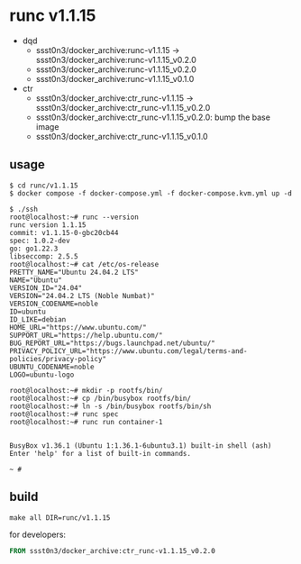 # runc v1.1.15

* dqd
    * ssst0n3/docker_archive:runc-v1.1.15 -> ssst0n3/docker_archive:runc-v1.1.15_v0.2.0
    * ssst0n3/docker_archive:runc-v1.1.15_v0.2.0
    * ssst0n3/docker_archive:runc-v1.1.15_v0.1.0
* ctr
    * ssst0n3/docker_archive:ctr_runc-v1.1.15 -> ssst0n3/docker_archive:ctr_runc-v1.1.15_v0.2.0
    * ssst0n3/docker_archive:ctr_runc-v1.1.15_v0.2.0: bump the base image
    * ssst0n3/docker_archive:ctr_runc-v1.1.15_v0.1.0

## usage

```shell
$ cd runc/v1.1.15
$ docker compose -f docker-compose.yml -f docker-compose.kvm.yml up -d
```

```shell
$ ./ssh
root@localhost:~# runc --version
runc version 1.1.15
commit: v1.1.15-0-gbc20cb44
spec: 1.0.2-dev
go: go1.22.3
libseccomp: 2.5.5
root@localhost:~# cat /etc/os-release 
PRETTY_NAME="Ubuntu 24.04.2 LTS"
NAME="Ubuntu"
VERSION_ID="24.04"
VERSION="24.04.2 LTS (Noble Numbat)"
VERSION_CODENAME=noble
ID=ubuntu
ID_LIKE=debian
HOME_URL="https://www.ubuntu.com/"
SUPPORT_URL="https://help.ubuntu.com/"
BUG_REPORT_URL="https://bugs.launchpad.net/ubuntu/"
PRIVACY_POLICY_URL="https://www.ubuntu.com/legal/terms-and-policies/privacy-policy"
UBUNTU_CODENAME=noble
LOGO=ubuntu-logo
```

```shell
root@localhost:~# mkdir -p rootfs/bin/
root@localhost:~# cp /bin/busybox rootfs/bin/
root@localhost:~# ln -s /bin/busybox rootfs/bin/sh
root@localhost:~# runc spec
root@localhost:~# runc run container-1


BusyBox v1.36.1 (Ubuntu 1:1.36.1-6ubuntu3.1) built-in shell (ash)
Enter 'help' for a list of built-in commands.

~ # 
```

## build

```shell
make all DIR=runc/v1.1.15
```

for developers:

```dockerfile
FROM ssst0n3/docker_archive:ctr_runc-v1.1.15_v0.2.0
```
